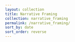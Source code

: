 ```yaml
---
layout: collection
title: Narrative Framing
collection: narrative_framing
permalink: /narrative_framing/
sort_by: date
sort_order: reverse
---
```

